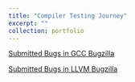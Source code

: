 ```yaml
---
title: "Compiler Testing Journey" 
excerpt: ""
collection: portfolio
---
```


<a href="https://gcc.gnu.org/bugzilla/buglist.cgi?quicksearch=ALL%20reporter%3Ahaoxintu%40gmail.com&list_id=274685">Submitted Bugs in GCC Bugzilla</a>


<a href="https://bugs.llvm.org/buglist.cgi?field0-0-0=reporter&list_id=192250&order=bug_id%20DESC&query_format=advanced&type0-0-0=substring&value0-0-0=haoxintu%40gmail.com">Submitted Bugs in LLVM Bugzilla</a>

